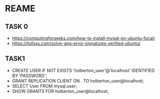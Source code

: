 # REAME
## TASK 0
- https://computingforgeeks.com/how-to-install-mysql-on-ubuntu-focal/
- https://itsfoss.com/solve-gpg-error-signatures-verified-ubuntu/

## TASK1
- CREATE USER IF NOT EXISTS 'holberton_user'@'localhost' IDENTIFIED BY 'PASSWORD';
- GRANT REPLICATION CLIENT ON . TO holberton_user@localhost;
- SELECT User FROM mysql.user;
- SHOW GRANTS FOR holberton_user@localhost;


